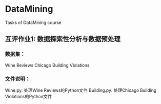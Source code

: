 # DataMining
Tasks of DataMining course
## 互评作业1: 数据探索性分析与数据预处理

### 数据集：

Wine Reviews 
Chicago Building Violations
### 文件说明：

Wine.py: 处理Wine Reviews的Python文件 
Building.py: 处理Chicago Building Violations的Python文件
